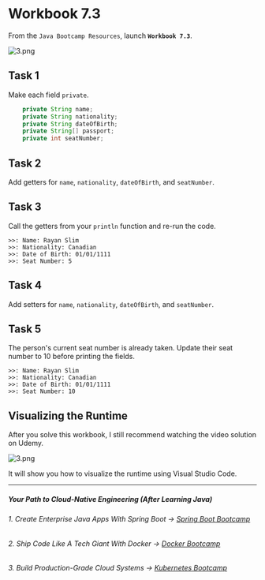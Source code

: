 # Workbook 7.3

From the `Java Bootcamp Resources`, launch **`Workbook 7.3`**.

![3.png](https://firebasestorage.googleapis.com/v0/b/learnthepart-75aed.appspot.com/o/images%2F04137a44-15c0-42c5-888d-e4643be3b19b?alt=media&token=f5673255-13e3-4eb7-b7ad-5121aa7b3ba5)

## Task 1

Make each field `private`.

```java
    private String name;
    private String nationality;
    private String dateOfBirth;
    private String[] passport;
    private int seatNumber;
```

## **Task 2**

Add getters for `name`, `nationality`, `dateOfBirth`, and `seatNumber`.

## **Task 3**

Call the getters from your `println` function and re-run the code.

```
>>﻿: Name: Rayan Slim
>>﻿: Nationality: Canadi﻿an
>>: Date of Birth: 01/0﻿1/1111
>>﻿: Seat Number: 5
```

## **Task 4**

Add setters for `name`, `nationality`, `dateOfBirth`, and `seatNumber`.

## **Task 5**

The person's current seat number is already taken. Update their seat number to 10 before printing the fields.

```
>>﻿: Name: Rayan Slim
>>﻿: Nationality: Canadian
>>﻿: Date of Birth: 01﻿/﻿01﻿/﻿1111
>>﻿: Seat Number: 10
```

## Visualizing the Runtime

After you solve this workbook, I still recommend watching the video solution on Udemy.

![3.png](https://firebasestorage.googleapis.com/v0/b/learnthepart-75aed.appspot.com/o/images%2F0c48534d-d2fe-43f7-83d2-75551024523a?alt=media&token=0e4ca742-0cb0-40a8-9888-d21505b64c11)

It will show you how to visualize the runtime using Visual Studio Code.

----------

##### Your Path to Cloud-Native Engineering (After Learning Java)
###### 1. Create Enterprise Java Apps With Spring Boot → [Spring Boot Bootcamp](https://www.udemy.com/course/the-complete-spring-boot-development-bootcamp/?couponCode=SPRING_BOOTCAMP)
###### 2. Ship Code Like A Tech Giant With Docker → [Docker Bootcamp](https://www.udemy.com/course/docker-bootcamp-conquer-docker-with-real-world-projects/?couponCode=DOCKER_BOOTCAMP)
###### 3. Build Production-Grade Cloud Systems → [Kubernetes Bootcamp](https://kubernetestraining.io/)